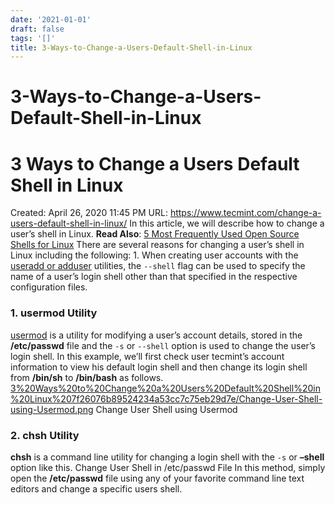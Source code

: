 ```yaml
---
date: '2021-01-01'
draft: false
tags: '[]'
title: 3-Ways-to-Change-a-Users-Default-Shell-in-Linux
---
```


# 3-Ways-to-Change-a-Users-Default-Shell-in-Linux

# 3 Ways to Change a Users Default Shell in Linux
Created: April 26, 2020 11:45 PM
URL: https://www.tecmint.com/change-a-users-default-shell-in-linux/
In this article, we will describe how to change a user’s shell in Linux.
**Read Also**: [5 Most Frequently Used Open Source Shells for Linux](https://www.tecmint.com/different-types-of-linux-shells/)
There are several reasons for changing a user’s shell in Linux including the following:
1.
When creating user accounts with the [useradd or adduser](https://www.tecmint.com/add-users-in-linux/) utilities, the `--shell` flag can be used to specify the name of a user’s login shell other than that specified in the respective configuration files.
### 1. usermod Utility
[usermod](https://www.tecmint.com/usermod-command-examples/) is a utility for modifying a user’s account details, stored in the **/etc/passwd** file and the `-s` or `--shell` option is used to change the user’s login shell.
In this example, we’ll first check user tecmint’s account information to view his default login shell and then change its login shell from **/bin/sh** to **/bin/bash** as follows.
[3%20Ways%20to%20Change%20a%20Users%20Default%20Shell%20in%20Linux%207f26076b89524234a53cc7c75eb29d7e/Change-User-Shell-using-Usermod.png](3%20Ways%20to%20Change%20a%20Users%20Default%20Shell%20in%20Linux%207f26076b89524234a53cc7c75eb29d7e/Change-User-Shell-using-Usermod.png)
Change User Shell using Usermod
### 2. chsh Utility
**chsh** is a command line utility for changing a login shell with the `-s` or **–shell** option like this.
Change User Shell in /etc/passwd File
In this method, simply open the **/etc/passwd** file using any of your favorite command line text editors and change a specific users shell.
